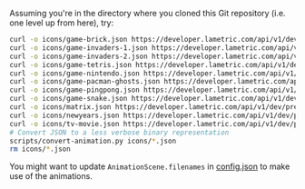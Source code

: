 Assuming you're in the directory where you cloned this Git repository (i.e. one level up from here), try:

```bash
curl -o icons/game-brick.json https://developer.lametric.com/api/v1/dev/preloadicons?icon_id=1524
curl -o icons/game-invaders-1.json https://developer.lametric.com/api/v1/dev/preloadicons?icon_id=3405
curl -o icons/game-invaders-2.json https://developer.lametric.com/api/v1/dev/preloadicons?icon_id=3407
curl -o icons/game-tetris.json https://developer.lametric.com/api/v1/dev/preloadicons?icon_id=4007
curl -o icons/game-nintendo.json https://developer.lametric.com/api/v1/dev/preloadicons?icon_id=5038
curl -o icons/game-pacman-ghosts.json https://developer.lametric.com/api/v1/dev/preloadicons?icon_id=20117
curl -o icons/game-pingpong.json https://developer.lametric.com/api/v1/dev/preloadicons?icon_id=4075
curl -o icons/game-snake.json https://developer.lametric.com/api/v1/dev/preloadicons?icon_id=16036
curl -o icons/matrix.json https://developer.lametric.com/api/v1/dev/preloadicons?icon_id=653
curl -o icons/newyears.json https://developer.lametric.com/api/v1/dev/preloadicons?icon_id=9356
curl -o icons/tv-movie.json https://developer.lametric.com/api/v1/dev/preloadicons?icon_id=7862
# Convert JSON to a less verbose binary representation
scripts/convert-animation.py icons/*.json
rm icons/*.json
```

You might want to update `AnimationScene.filenames` in [config.json](../config.json) to make use of the animations.
